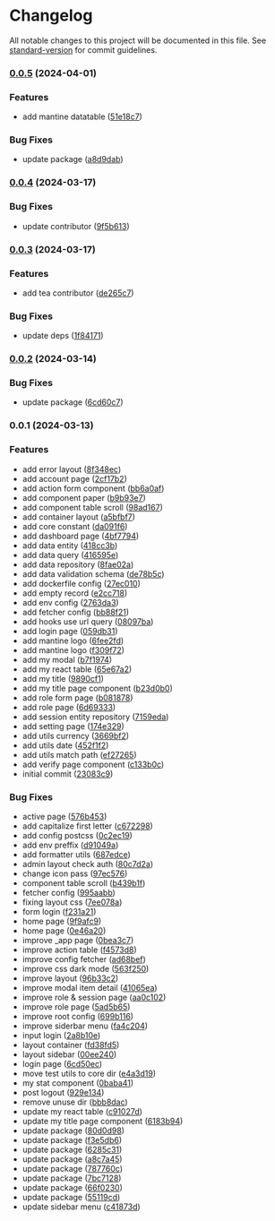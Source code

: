 # Changelog

All notable changes to this project will be documented in this file. See [standard-version](https://github.com/conventional-changelog/standard-version) for commit guidelines.

### [0.0.5](https://github.com/masb0ymas/nextine/compare/v0.0.4...v0.0.5) (2024-04-01)


### Features

* add mantine datatable ([51e18c7](https://github.com/masb0ymas/nextine/commit/51e18c7a13fee27d69c47f73ccff037fee352ef4))


### Bug Fixes

* update package ([a8d9dab](https://github.com/masb0ymas/nextine/commit/a8d9daba59011f571232138a75708688d0f27580))

### [0.0.4](https://github.com/masb0ymas/nextine/compare/v0.0.3...v0.0.4) (2024-03-17)


### Bug Fixes

* update contributor ([9f5b613](https://github.com/masb0ymas/nextine/commit/9f5b6137752cb38751c954c3f0bd44b09099e5e1))

### [0.0.3](https://github.com/masb0ymas/nextine/compare/v0.0.2...v0.0.3) (2024-03-17)


### Features

* add tea contributor ([de265c7](https://github.com/masb0ymas/nextine/commit/de265c781a1bcb0f5769c77968cad44204e97882))


### Bug Fixes

* update deps ([1f84171](https://github.com/masb0ymas/nextine/commit/1f841711f8b4decf926c0bb1e54b2d17cdf50a05))

### [0.0.2](https://github.com/masb0ymas/create-expresso-app/compare/v0.0.1...v0.0.2) (2024-03-14)


### Bug Fixes

* update package ([6cd60c7](https://github.com/masb0ymas/create-expresso-app/commit/6cd60c78b1766942bafe091aaf768fa5c45a424c))

### 0.0.1 (2024-03-13)


### Features

* add  error layout ([8f348ec](https://github.com/masb0ymas/nextine/commit/8f348ec13229c171c59850127203f2783950cef1))
* add account page ([2cf17b2](https://github.com/masb0ymas/nextine/commit/2cf17b29baae29ff8929e045d620515ae02c381f))
* add action form component ([bb6a0af](https://github.com/masb0ymas/nextine/commit/bb6a0af71f2e35b34d66ecda6649b683d68e31bc))
* add component paper ([b9b93e7](https://github.com/masb0ymas/nextine/commit/b9b93e723a683449c2e8c28dda12ac9f666de479))
* add component table scroll ([98ad167](https://github.com/masb0ymas/nextine/commit/98ad1676a2ae199eb23fb263b5a07c823ba4ff7a))
* add container layout ([a5bfbf7](https://github.com/masb0ymas/nextine/commit/a5bfbf7c330fefd437cfb40acee5e23df8dbbd3a))
* add core constant ([da091f6](https://github.com/masb0ymas/nextine/commit/da091f681d934332e9fa934c2f30c3ef6d469b91))
* add dashboard page ([4bf7794](https://github.com/masb0ymas/nextine/commit/4bf7794c121ea1b85730588a7a330c513d75d2ea))
* add data entity ([418cc3b](https://github.com/masb0ymas/nextine/commit/418cc3b661e94e1408d07d9eb6198dab737cbb6e))
* add data query ([416595e](https://github.com/masb0ymas/nextine/commit/416595e83d13f504bb7c75efb835c39a835ffb04))
* add data repository ([8fae02a](https://github.com/masb0ymas/nextine/commit/8fae02a85878ddce18c93d906272174e205de238))
* add data validation schema ([de78b5c](https://github.com/masb0ymas/nextine/commit/de78b5c9bb5c2717c3db7ca32c907d79dbd32939))
* add dockerfile config ([27ec010](https://github.com/masb0ymas/nextine/commit/27ec010f79d4bf2fbd897d0e59ba53ce0b83c185))
* add empty record ([e2cc718](https://github.com/masb0ymas/nextine/commit/e2cc7187af2528d67b983997f02bfc89b2cc2019))
* add env config ([2763da3](https://github.com/masb0ymas/nextine/commit/2763da3309f1a63992c97c51b1e8feaeb4899315))
* add fetcher config ([bb88f21](https://github.com/masb0ymas/nextine/commit/bb88f21e368bff0112333a901f2207ffdf69883d))
* add hooks use url query ([08097ba](https://github.com/masb0ymas/nextine/commit/08097ba154324e7cce2f82690976633107d365a9))
* add login page ([059db31](https://github.com/masb0ymas/nextine/commit/059db31fb4a375d4eced02b6be59c3ae058b8111))
* add mantine logo ([6fee2fd](https://github.com/masb0ymas/nextine/commit/6fee2fd737c8f203821200fffcd6318fb07a3e11))
* add mantine logo ([f309f72](https://github.com/masb0ymas/nextine/commit/f309f72f714efb2abdf7f642d0bb1b1cddf05bf4))
* add my modal ([b7f1974](https://github.com/masb0ymas/nextine/commit/b7f19742cbae002af6757440c79aea655df74047))
* add my react table ([65e67a2](https://github.com/masb0ymas/nextine/commit/65e67a24350f3d737e1f0f501e5c2f6af3e09e5b))
* add my title ([9890cf1](https://github.com/masb0ymas/nextine/commit/9890cf1f93ad022e2d2f5b25659fb17ef1873829))
* add my title page component ([b23d0b0](https://github.com/masb0ymas/nextine/commit/b23d0b0dd0dc3cac2450e4b15bf02a3d4f2f5889))
* add role form page ([b081878](https://github.com/masb0ymas/nextine/commit/b0818786714837d2dd173a752724e8666ecab52c))
* add role page ([6d69333](https://github.com/masb0ymas/nextine/commit/6d693334aaab9b324fcf76df28146a1529f15040))
* add session entity repository ([7159eda](https://github.com/masb0ymas/nextine/commit/7159edaa7a998559777d5adc73696e48220cb330))
* add setting page ([174e329](https://github.com/masb0ymas/nextine/commit/174e32932c534c15e40532694428cebf2e6e8d92))
* add utils currency ([3669bf2](https://github.com/masb0ymas/nextine/commit/3669bf23906323aaa904e2450a7fa94f05af6e71))
* add utils date ([452f1f2](https://github.com/masb0ymas/nextine/commit/452f1f2645021f5fff93d66016c8ee1ade783280))
* add utils match path ([ef27265](https://github.com/masb0ymas/nextine/commit/ef272656745535c91a8ddff294125dc925ecfe54))
* add verify page component ([c133b0c](https://github.com/masb0ymas/nextine/commit/c133b0c0d7295a92d821994c98427bb7495669b8))
* initial commit ([23083c9](https://github.com/masb0ymas/nextine/commit/23083c9a30f9144974909c714cd83bbffeefbff6))


### Bug Fixes

* active page ([576b453](https://github.com/masb0ymas/nextine/commit/576b453c1a5fbaa38fac7344476aeabce789d8b8))
* add capitalize first letter ([c672298](https://github.com/masb0ymas/nextine/commit/c672298e04c67abf23004c2d20b8de245f2e489b))
* add config postcss ([0c2ec19](https://github.com/masb0ymas/nextine/commit/0c2ec19640205d3f56ce1ddaf7cca043e0a6ce7a))
* add env preffix ([d91049a](https://github.com/masb0ymas/nextine/commit/d91049a39bf12c4d0b202693b439bc59ce2a4ec8))
* add formatter utils ([687edce](https://github.com/masb0ymas/nextine/commit/687edcebdc9dec428e94653590f13a65973ed6c6))
* admin layout check auth ([80c7d2a](https://github.com/masb0ymas/nextine/commit/80c7d2a24e5cd49aa52acb7a9584cca9b00d60f0))
* change icon pass ([97ec576](https://github.com/masb0ymas/nextine/commit/97ec5763a2d6581174d1c57278cefb3ad602c949))
* component table scroll ([b439b1f](https://github.com/masb0ymas/nextine/commit/b439b1f305212fb80c539cdf70682dcf45619c28))
* fetcher config ([995aabb](https://github.com/masb0ymas/nextine/commit/995aabb209ce3011f55d1a37d3b649c2fec0c65c))
* fixing layout css ([7ee078a](https://github.com/masb0ymas/nextine/commit/7ee078afd54a99c298a1520f9f33b8e02be504cb))
* form login ([f231a21](https://github.com/masb0ymas/nextine/commit/f231a21a47548e3d0c1e43f1828dd0f62bb187aa))
* home page ([9f9afc9](https://github.com/masb0ymas/nextine/commit/9f9afc9c5eb4a6dccfcf2ad1f64f393c4ac2f879))
* home page ([0e46a20](https://github.com/masb0ymas/nextine/commit/0e46a2012975782e55bc91e71da5f0711f86e5f2))
* improve _app page ([0bea3c7](https://github.com/masb0ymas/nextine/commit/0bea3c71397a82d1d61950a4b3f194bdcd5270a7))
* improve action table ([f4573d8](https://github.com/masb0ymas/nextine/commit/f4573d823ec89e3c777fedfdc4fec38bcaba2433))
* improve config fetcher ([ad68bef](https://github.com/masb0ymas/nextine/commit/ad68bef133735fcd1e7ad2b08e2c93059e16bc91))
* improve css dark mode ([563f250](https://github.com/masb0ymas/nextine/commit/563f2509018c78a2bd47378db7ab19caa663827f))
* improve layout ([96b33c2](https://github.com/masb0ymas/nextine/commit/96b33c2d847d0360cbc7c5fc1d0d84a1fb9fa8d5))
* improve modal item detail ([41065ea](https://github.com/masb0ymas/nextine/commit/41065ea8453e4052e5069796a869ce71295607ab))
* improve role & session page ([aa0c102](https://github.com/masb0ymas/nextine/commit/aa0c102fae9505e13567e95366a5164ab824241a))
* improve role page ([5ad5b65](https://github.com/masb0ymas/nextine/commit/5ad5b658999dcca821bd68d08a8e725f319dd50e))
* improve root config ([699b116](https://github.com/masb0ymas/nextine/commit/699b11673edeaeccb0abf313fe40f6a18d9660e0))
* improve siderbar menu ([fa4c204](https://github.com/masb0ymas/nextine/commit/fa4c204a28fe4f8b0794a2f95b2ccea8d794eb52))
* input login ([2a8b10e](https://github.com/masb0ymas/nextine/commit/2a8b10e9b7f93878441253b53d685d67dc6fa4ce))
* layout container ([fd38fd5](https://github.com/masb0ymas/nextine/commit/fd38fd5e5be6898d179a72289504ca4fd52f8e53))
* layout sidebar ([00ee240](https://github.com/masb0ymas/nextine/commit/00ee24012bf7d3d99807f9ef31fa1f20dec073c5))
* login page ([6cd50ec](https://github.com/masb0ymas/nextine/commit/6cd50ec80735c02dc60e5b0c2c13f0e4076e70ef))
* move test utils to core dir ([e4a3d19](https://github.com/masb0ymas/nextine/commit/e4a3d191b187dbe99f5f4169abc4f4bfc16e00d4))
* my stat component ([0baba41](https://github.com/masb0ymas/nextine/commit/0baba413e615f3e3e2933d787b4f8a6d59cc8dd3))
* post logout ([929e134](https://github.com/masb0ymas/nextine/commit/929e134b09e6bbdaa3f56af1f4ee9a326f4c138d))
* remove unuse dir ([bbb8dac](https://github.com/masb0ymas/nextine/commit/bbb8dacd0b3d0142e7993e43e0d5a0b041f32ceb))
* update my react table ([c91027d](https://github.com/masb0ymas/nextine/commit/c91027d61a2d6e01074fdef890380fb21551717c))
* update my title page component ([6183b94](https://github.com/masb0ymas/nextine/commit/6183b94dd2fc73e8b97f9377d029d7c001e65c64))
* update package ([80d0d98](https://github.com/masb0ymas/nextine/commit/80d0d9843e5f1d3886f857046ed1c55c3c22479d))
* update package ([f3e5db6](https://github.com/masb0ymas/nextine/commit/f3e5db64e3c0463eeb0fadafe136961c0846a16e))
* update package ([6285c31](https://github.com/masb0ymas/nextine/commit/6285c31becb780e3ffec37ebd65c1ce2e9d8dc4f))
* update package ([a8c7a45](https://github.com/masb0ymas/nextine/commit/a8c7a45210d3895f2d249d19fb6526d8a1ba55e3))
* update package ([787760c](https://github.com/masb0ymas/nextine/commit/787760c359695af3275e88b7a80b7e921cf3639a))
* update package ([7bc7128](https://github.com/masb0ymas/nextine/commit/7bc712852e05b32d3cdab6c81ac5d1545bbb7cad))
* update package ([66f0230](https://github.com/masb0ymas/nextine/commit/66f02304e937af26efd6920c752504260a98f9ed))
* update package ([55119cd](https://github.com/masb0ymas/nextine/commit/55119cdd1d1d6c8c56cce985a6107ed49d103981))
* update sidebar menu ([c41873d](https://github.com/masb0ymas/nextine/commit/c41873dda7bfce5626021630adb95017b38c4ed4))
